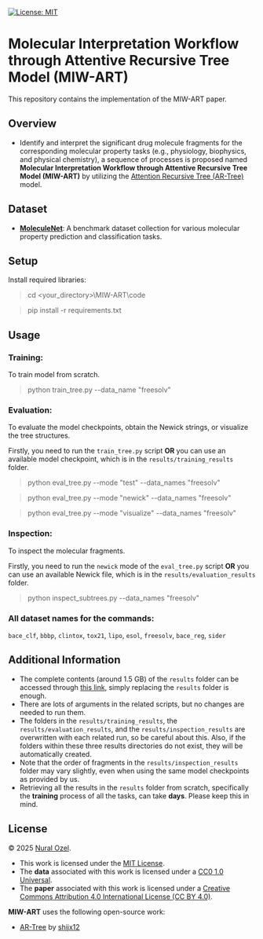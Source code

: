 [![License: MIT][mit-shield]](./LICENSE)

# Molecular Interpretation Workflow through Attentive Recursive Tree Model (MIW-ART)
This repository contains the implementation of the MIW-ART paper.

## Overview
- Identify and interpret the significant drug molecule fragments for the corresponding molecular property tasks (e.g., physiology, biophysics, and physical chemistry), a sequence of processes is proposed named **Molecular Interpretation Workflow through Attentive Recursive Tree Model (MIW-ART)** by utilizing the [Attention Recursive Tree (AR-Tree)](https://github.com/shijx12/AR-Tree) model.

## Dataset
- **[MoleculeNet](https://moleculenet.org/)**: A benchmark dataset collection for various molecular property prediction and classification tasks.

## Setup
Install required libraries:

> cd <your_directory>\MIW-ART\code

> pip install -r requirements.txt

## Usage

### Training:
To train model from scratch.

> python train_tree.py --data_name "freesolv"

### Evaluation:
To evaluate the model checkpoints, obtain the Newick strings, or visualize the tree structures.

Firstly, you need to run the `train_tree.py` script **OR** you can use an available model checkpoint, which is in the `results/training_results` folder.

> python eval_tree.py --mode "test" --data_names "freesolv"

> python eval_tree.py --mode "newick" --data_names "freesolv"

> python eval_tree.py --mode "visualize" --data_names "freesolv"

### Inspection:
To inspect the molecular fragments.

Firstly, you need to run the `newick` mode of the `eval_tree.py` script **OR** you can use an available Newick file, which is in the `results/evaluation_results` folder.

> python inspect_subtrees.py --data_names "freesolv"

### All dataset names for the commands:
`bace_clf`, `bbbp`, `clintox`, `tox21`, `lipo`, `esol`, `freesolv`, `bace_reg`, `sider`

## Additional Information
- The complete contents (around 1.5 GB) of the `results` folder can be accessed through [this link](https://drive.google.com/drive/folders/1A1q138vF3G-SG-aRxiA8LbI04OZk6H7w?usp=sharing), simply replacing the `results` folder is enough.
- There are lots of arguments in the related scripts, but no changes are needed to run them.
- The folders in the `results/training_results`, the `results/evaluation_results`, and the `results/inspection_results` are overwritten with each related run, so be careful about this. Also, if the folders within these three results directories do not exist, they will be automatically created.
- Note that the order of fragments in the `results/inspection_results` folder may vary slightly, even when using the same model checkpoints as provided by us.
- Retrieving all the results in the `results` folder from scratch, specifically the **training** process of all the tasks, can take **days**. Please keep this in mind.

## License
© 2025 [Nural Ozel](https://github.com/tfb-sv).

- This work is licensed under the [MIT License](./LICENSE).
- The **data** associated with this work is licensed under a [CC0 1.0 Universal](./data/LICENSE).
- The **paper** associated with this work is licensed under a [Creative Commons Attribution 4.0 International License (CC BY 4.0)][cc-by].

**MIW-ART** uses the following open-source work:
- [AR-Tree](https://github.com/shijx12/AR-Tree) by [shijx12](https://github.com/shijx12)


[cc-by]: https://creativecommons.org/licenses/by/4.0/
[mit-shield]: https://img.shields.io/badge/License-MIT-yellow.svg
